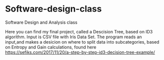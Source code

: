 # Software-design-class
Software Design and Analysis class

Here you can find my final project, called a Descision Tree, based on ID3 algorithm.
Input is CSV file with Iris Data Set.
The program reads an input,and makes a desicion on where to split data into subcategories, based on Entropy and Gain calculations,
found here https://sefiks.com/2017/11/20/a-step-by-step-id3-decision-tree-example/

